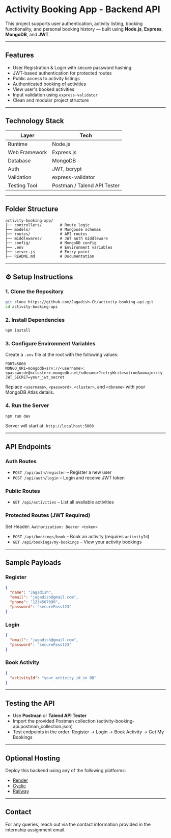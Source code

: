 # Activity Booking App - Backend API

This project supports user authentication, activity listing, booking functionality, and personal booking history — built using **Node.js**, **Express**, **MongoDB**, and **JWT**.

---

## Features

- User Registration & Login with secure password hashing
- JWT-based authentication for protected routes
- Public access to activity listings
- Authenticated booking of activities
- View user's booked activities
- Input validation using `express-validator`
- Clean and modular project structure

---

## Technology Stack

| Layer         | Tech                  |
|---------------|-----------------------|
| Runtime       | Node.js               |
| Web Framework | Express.js            |
| Database      | MongoDB        |
| Auth          | JWT, bcrypt           |
| Validation    | express-validator     |
| Testing Tool  | Postman / Talend API Tester |

---

## Folder Structure

```
activity-booking-app/
├── controllers/        # Route logic
├── models/             # Mongoose schemas
├── routes/             # API routes
├── middlewares/        # JWT auth middleware
├── config/             # MongoDB config
├── .env                # Environment variables
├── server.js           # Entry point
├── README.md           # Documentation
```

---

## ⚙️ Setup Instructions

### 1. Clone the Repository

```bash
git clone https://github.com/Jagadish-Ch/activity-booking-api.git
cd activity-booking-api
```

### 2. Install Dependencies

```bash
npm install
```

### 3. Configure Environment Variables

Create a `.env` file at the root with the following values:

```env
PORT=5000
MONGO_URI=mongodb+srv://<username>:<password>@<cluster>.mongodb.net/<dbname>?retryWrites=true&w=majority
JWT_SECRET=your_jwt_secret
```

Replace `<username>`, `<password>`, `<cluster>`, and `<dbname>` with your MongoDB Atlas details.

### 4. Run the Server

```bash
npm run dev
```
Server will start at: `http://localhost:5000`

---

## API Endpoints

### Auth Routes

- `POST /api/auth/register` – Register a new user
- `POST /api/auth/login` – Login and receive JWT token

### Public Routes

- `GET /api/activities` – List all available activities

### Protected Routes (JWT Required)

Set Header: `Authorization: Bearer <token>`

- `POST /api/bookings/book` – Book an activity (requires `activityId`)
- `GET /api/bookings/my-bookings` – View your activity bookings

---

## Sample Payloads

### Register

```json
{
  "name": "Jagadish",
  "email": "jagadish@gmail.com",
  "phone": "1234567890",
  "password": "securePass123"
}
```

### Login

```json
{
  "email": "jagadish@gmail.com",
  "password": "securePass123"
}
```

### Book Activity

```json
{
  "activityId": "your_activity_id_in_DB"
}
```

---

## Testing the API

- Use **Postman** or **Talend API Tester**
- Import the provided Postman collection (activity-booking-api.postman_collection.json)
- Test endpoints in the order: Register → Login → Book Activity → Get My Bookings

---

## Optional Hosting

Deploy this backend using any of the following platforms:
- [Render](https://render.com)
- [Cyclic](https://cyclic.sh)
- [Railway](https://railway.app/)

---

## Contact

For any queries, reach out via the contact information provided in the internship assignment email.